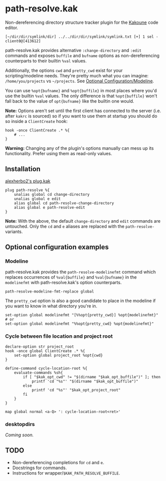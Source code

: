 # path-resolve.kak
Non-dereferencing directory structure tracker plugin for the [Kakoune](https://kakoune.org) code editor.
```
[~/dir/dir/symlink/dir] ../../dir/dir/symlink/symlink.txt [+] 1 sel - client0@[413612]
```

path-resolve.kak provides alternative `:change-directory` and `:edit` commands and exposes `buffile` and `bufname` options as non-dereferencing counterparts to their builtin `%val` values.

Additionally, the options `cwd` and `pretty_cwd` exist for your scripting/modeline needs.
They're pretty much what you can imagine: `/home/you/projects` vs `~/projects`. See [Optional Configuration/Modeline](#modeline).

You can use `%opt{bufname}` and `%opt{buffile}` in most places where you'd use the builtin `%val` values. The only difference is that `%opt{buffile}` won't fall back to the value of `opt{bufname}` like the builtin one would.

**Note:** Options aren't set until the first client has connected to the server (i.e. after `kakrc` is sourced) so if you want to use them at startup you should do so inside a `ClientCreate` hook:
```kak
hook -once ClientCreate .* %{
	# ...
}
```
**Warning:** Changing any of the plugin's options manually can mess up its functionality. Prefer using them as read-only values.

## Installation
[alexherbo2's plug.kak](https://github.com/alexherbo2/plug.kak)
```kak
plug path-resolve %{
	unalias global cd change-directory
	unalias global e edit
	alias global cd path-resolve-change-directory
	alias global e path-resolve-edit
}
```
**Note:** With the above, the default `change-directory` and `edit` commands are untouched. Only the `cd` and `e` aliases are replaced with the `path-resolve-` variants.

## Optional configuration examples
### Modeline
path-resolve.kak provides the `path-resolve-modelinefmt` command which replaces occurrences of `%val{buffile}` and `%val{bufname}` in the `modelinefmt` with path-resolve.kak's option counterparts.
```kak
path-resolve-modeline-fmt-replace global
```
The `pretty_cwd` option is also a good candidate to place in the modeline if you want to know in what directory you're in.
```kak
set-option global modelinefmt "[%%opt{pretty_cwd}] %opt{modelinefmt}"
# or
set-option global modelinefmt "%%opt{pretty_cwd} %opt{modelinefmt}"
```

### Cycle between file location and project root
```kak
declare-option str project_root
hook -once global ClientCreate .* %{
	set-option global project_root %opt{cwd}
}

define-command cycle-location-root %{
	evaluate-commands %sh{
		if [ "$kak_opt_cwd" != "$(dirname "$kak_opt_buffile")" ]; then
			printf 'cd "%s"' "$(dirname "$kak_opt_buffile")"
		else
			printf 'cd "%s"' "$kak_opt_project_root"
		fi
	}
}

map global normal <a-Q> ': cycle-location-root<ret>'
```

### desktopdirs
_Coming soon._

## TODO
* Non-dereferencing completions for `cd` and `e`.
* Docstrings for commands.
* Instructions for wrapper/`$KAK_PATH_RESOLVE_BUFFILE`.
